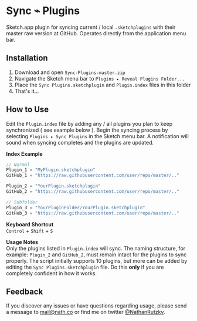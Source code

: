 # Sync ⌁ Plugins
Sketch.app plugin for syncing current / local `.sketchplugins` with their master raw version at GitHub. Operates directly from the application menu bar.

## Installation
1. Download and open `Sync-Plugins-master.zip`
2. Navigate the Sketch menu bar to `Plugins ▸ Reveal Plugins Folder...`
3. Place the `Sync Plugins.sketchplugin` and `Plugin.index` files in this folder
4. That's it...

## How to Use 
Edit the `Plugin.index` file by adding any / all plugins you plan to keep synchronized ( see example below ). Begin the syncing process by selecting `Plugins ▸ Sync Plugins` in the Sketch menu bar. A notification will sound when syncing completes and the plugins are updated.
 
**Index Example**

```Javascript
// Normal
Plugin_1 = "MyPlugin.sketchplugin"
GitHub_1 = "https://raw.githubusercontent.com/user/repo/master/.."

Plugin_2 = "YourPlugin.sketchplugin"
GitHub_2 = "https://raw.githubusercontent.com/user/repo/master/.."

// Subfolder
Plugin_3 = "YourPluginFolder/YourPlugin.sketchplugin"
GitHub_3 = "https://raw.githubusercontent.com/user/repo/master/.."
```

**Keyboard Shortcut**  
 `Control` + `Shift` + `S`
 
**Usage Notes**  
Only the plugins listed in `Plugin.index` will sync. The naming structure, for example: `Plugin_2` and `GitHub_2`, must remain intact for the plugins to sync properly. The script initially supports 10 plugins, but more can be added by editing the `Sync Plugins.sketchplugin` file. Do this **only** if you are completely confident in how it works.

## Feedback
If you discover any issues or have questions regarding usage, please send a message to [mail@nath.co](mailto:mail@nath.co) or find me on twitter [@NathanRutzky](http://twitter.com/NathanRutzky).